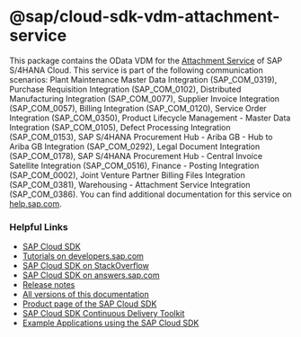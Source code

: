 # @sap/cloud-sdk-vdm-attachment-service

This package contains the OData VDM for the [Attachment Service](https://api.sap.com/api/API_CV_ATTACHMENT_SRV) of SAP S/4HANA Cloud.
This service is part of the following communication scenarios: Plant Maintenance Master Data Integration (SAP_COM_0319), Purchase Requisition Integration (SAP_COM_0102), Distributed Manufacturing Integration (SAP_COM_0077), Supplier Invoice Integration (SAP_COM_0057), Billing Integration (SAP_COM_0120), Service Order Integration (SAP_COM_0350), Product Lifecycle Management - Master Data Integration (SAP_COM_0105), Defect Processing Integration (SAP_COM_0153), SAP S/4HANA Procurement Hub - Ariba GB - Hub to Ariba GB Integration (SAP_COM_0292), Legal Document Integration (SAP_COM_0178), SAP S/4HANA Procurement Hub - Central Invoice Satellite Integration (SAP_COM_0516), Finance - Posting Integration (SAP_COM_0002), Joint Venture Partner Billing Files Integration (SAP_COM_0381), Warehousing - Attachment Service Integration (SAP_COM_0386).
You can find additional documentation for this service on [help.sap.com](https://help.sap.com:00443/http.svc/ahp2/SAP_S4HANA_CLOUD/latest/EN/2e/1be0a60d08400b8e4b1f6b57140a28/frameset.htm).

### Helpful Links

- [SAP Cloud SDK](https://github.com/SAP/cloud-sdk)
- [Tutorials on developers.sap.com](https://developers.sap.com/tutorial-navigator.html?tag=products:technology-platform/sap-cloud-sdk/sap-cloud-sdk&tag=topic:javascript)
- [SAP Cloud SDK on StackOverflow](https://stackoverflow.com/questions/tagged/sap-cloud-sdk?tab=Newest)
- [SAP Cloud SDK on answers.sap.com](https://answers.sap.com/tags/73555000100800000895)
- [Release notes](https://help.sap.com/doc/2324e9c3b28748a4ae2ad08166d77675/1.0/en-US/js-index.html)
- [All versions of this documentation](https://help.sap.com/viewer/product/SAP_CLOUD_SDK/1.0/en-US)
- [Product page of the SAP Cloud SDK](https://developers.sap.com/topics/cloud-sdk.html)
- [SAP Cloud SDK Continuous Delivery Toolkit](https://github.com/SAP/cloud-s4-sdk-pipeline)
- [Example Applications using the SAP Cloud SDK](https://github.com/SAP/cloud-s4-sdk-examples)
